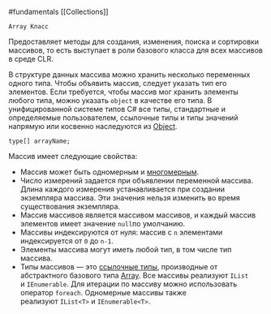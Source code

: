 #fundamentals 
[[Collections]]

`Array Класс`

Предоставляет методы для создания, изменения, поиска и сортировки массивов, то есть выступает в роли базового класса для всех массивов в среде CLR.

В структуре данных массива можно хранить несколько переменных одного типа. Чтобы объявить массив, следует указать тип его элементов. Если требуется, чтобы массив мог хранить элементы любого типа, можно указать `object` в качестве его типа. В унифицированной системе типов C# все типы, стандартные и определяемые пользователем, ссылочные типы и типы значений напрямую или косвенно наследуются из [Object](https://learn.microsoft.com/ru-ru/dotnet/api/system.object).

`type[] arrayName;`

Массив имеет следующие свойства:

- Массив может быть одномерным и [многомерным](https://learn.microsoft.com/ru-ru/dotnet/csharp/language-reference/builtin-types/arrays#jagged-arrays).
- Число измерений задается при объявлении переменной массива. Длина каждого измерения устанавливается при создании экземпляра массива. Эти значения нельзя изменить во время существования экземпляра.
- Массив массивов является массивом массивов, и каждый массив элементов имеет значение `null`по умолчанию.
- Массивы индексируются от нуля: массив с `n` элементами индексируется от `0` до `n-1`.
- Элементы массива могут иметь любой тип, в том числе тип массива.
- Типы массивов — это [ссылочные типы](https://learn.microsoft.com/ru-ru/dotnet/csharp/language-reference/keywords/reference-types), производные от абстрактного базового типа [Array](https://learn.microsoft.com/ru-ru/dotnet/api/system.array). Все массивы реализуют `IList` и `IEnumerable`. Для итерации по массиву можно использовать оператор `foreach`. Одномерные массивы также реализуют `IList<T>` и `IEnumerable<T>`.